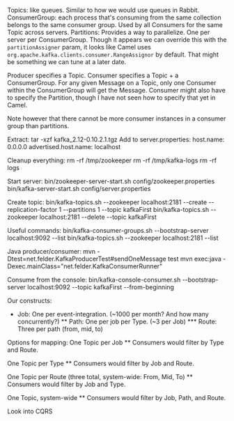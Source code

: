 Topics: like queues. Similar to how we would use queues in Rabbit.
ConsumerGroup: each process that's consuming from the same collection belongs to the same consumer group. Used by all Consumers for the same Topic across servers.
Partitions: Provides a way to parallelize. One per server per ConsumerGroup. Though it appears we can override this with the `partitionAssigner` param, it looks like Camel uses `org.apache.kafka.clients.consumer.RangeAssignor` by default. That might be something we can tune at a later date.

Producer specifies a Topic.
Consumer specifies a Topic + a ConsumerGroup. For any given Message on a Topic, only one Consumer within the ConsumerGroup will get the Message.
Consumer might also have to specify the Partition, though I have not seen how to specify that yet in Camel.

Note however that there cannot be more consumer instances in a consumer group than partitions.

Extract:
tar -xzf kafka_2.12-0.10.2.1.tgz
Add to server.properties:
host.name: 0.0.0.0
advertised.host.name: localhost

Cleanup everything:
rm -rf /tmp/zookeeper
rm -rf /tmp/kafka-logs
rm -rf logs

Start server:
bin/zookeeper-server-start.sh config/zookeeper.properties
bin/kafka-server-start.sh config/server.properties

Create topic:
bin/kafka-topics.sh --zookeeper localhost:2181 --create --replication-factor 1 --partitions 1 --topic kafkaFirst
bin/kafka-topics.sh --zookeeper localhost:2181 --delete --topic kafkaFirst

Useful commands:
bin/kafka-consumer-groups.sh --bootstrap-server localhost:9092 --list
bin/kafka-topics.sh --zookeeper localhost:2181 --list



Java producer/consumer:
mvn -Dtest=net.felder.KafkaProducerTest#sendOneMessage test
mvn exec:java -Dexec.mainClass="net.felder.KafkaConsumerRunner"



Consume from the console:
bin/kafka-console-consumer.sh --bootstrap-server localhost:9092 --topic kafkaFirst --from-beginning



Our constructs:
* Job: One per event-integration. (~1000 per month? And how many concurrently?)
** Path: One per job per Type. (~3 per Job)
*** Route: Three per path (from, mid, to)

Options for mapping:
One Topic per Job
** Consumers would filter by Type and Route.

One Topic per Type
** Consumers would filter by Job and Route.

One Topic per Route (three total, system-wide: From, Mid, To)
** Consumers would filter by Job and Type.

One Topic, system-wide
** Consumers would filter by Job, Path, and Route.


Look into CQRS
